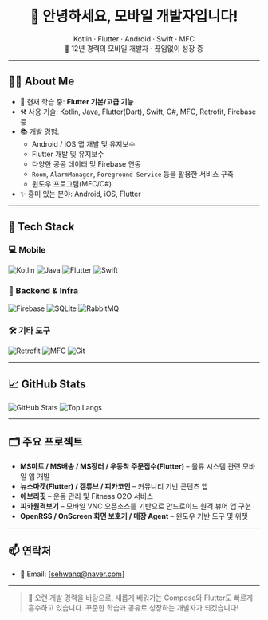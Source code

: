 <h1 align="center">👋 안녕하세요, 모바일 개발자입니다!</h1>
<p align="center">
  Kotlin · Flutter · Android · Swift · MFC<br>
  📱 12년 경력의 모바일 개발자 · 끊임없이 성장 중
</p>

---

## 🧑‍💻 About Me

- 🔭 현재 학습 중: **Flutter 기본/고급 기능**
- ⚒️ 사용 기술: Kotlin, Java, Flutter(Dart), Swift, C#, MFC, Retrofit, Firebase 등
- 📚 개발 경험:
  - Android / iOS 앱 개발 및 유지보수
  - Flutter 개발 및 유지보수
  - 다양한 공공 데이터 및 Firebase 연동
  - `Room`, `AlarmManager`, `Foreground Service` 등을 활용한 서비스 구축
  - 윈도우 프로그램(MFC/C#)
- ✨ 흥미 있는 분야: Android, iOS, Flutter

---

## 🔧 Tech Stack

### 💻 Mobile
![Kotlin](https://img.shields.io/badge/Kotlin-7F52FF?style=flat&logo=kotlin&logoColor=white)
![Java](https://img.shields.io/badge/Java-007396?style=flat&logo=java&logoColor=white)
![Flutter](https://img.shields.io/badge/Flutter-02569B?style=flat&logo=flutter&logoColor=white)
![Swift](https://img.shields.io/badge/Swift-FA7343?style=flat&logo=swift&logoColor=white)

### 🧰 Backend & Infra
![Firebase](https://img.shields.io/badge/Firebase-FFCA28?style=flat&logo=firebase&logoColor=black)
![SQLite](https://img.shields.io/badge/SQLite-003B57?style=flat&logo=sqlite&logoColor=white)
![RabbitMQ](https://img.shields.io/badge/RabbitMQ-FF6600?style=flat&logo=rabbitmq&logoColor=white)

### 🛠 기타 도구
![Retrofit](https://img.shields.io/badge/Retrofit-FF2D20?style=flat&logo=android&logoColor=white)
![MFC](https://img.shields.io/badge/MFC-008080?style=flat)
![Git](https://img.shields.io/badge/Git-F05032?style=flat&logo=git&logoColor=white)

---

## 📈 GitHub Stats

![GitHub Stats](https://github-readme-stats.vercel.app/api?username=YourGitHubUsername&show_icons=true&theme=default)
![Top Langs](https://github-readme-stats.vercel.app/api/top-langs/?username=YourGitHubUsername&layout=compact)

---

## 🗂 주요 프로젝트

- **MS마트 / MS배송 / MS장터 / 우동착 주문접수(Flutter)** – 물류 시스템 관련 모바일 앱 개발
- **뉴스마켓(Flutter) / 겜튜브 / 피카코인** – 커뮤니티 기반 콘텐츠 앱
- **에브리핏** – 운동 관리 및 Fitness O2O 서비스
- **피카원격보기** – 모바일 VNC 오픈소스를 기반으로 안드로이드 원격 뷰어 앱 구현
- **OpenRSS / OnScreen 화면 보호기 / 매장 Agent** – 윈도우 기반 도구 및 위젯

---

## 📫 연락처

- 📧 Email: [sehwanq@naver.com]

---

> 🙌 오랜 개발 경력을 바탕으로, 새롭게 배워가는 Compose와 Flutter도 빠르게 흡수하고 있습니다. 꾸준한 학습과 공유로 성장하는 개발자가 되겠습니다!
